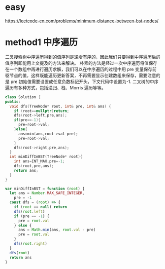 # easy

https://leetcode-cn.com/problems/minimum-distance-between-bst-nodes/

# method1 中序遍历

二叉搜索树中序遍历得到的值序列是递增有序的，因此我们只要得到中序遍历后的值序列即能用上文提及的方法来解决。
朴素的方法是经过一次中序遍历将值保存在一个数组中再进行遍历求解，我们可以在中序遍历的过程中用 pre 变量保存前驱节点的值，这样既能遍历更新答案，不再需要显示创建数组来保存，需要注意的是 pre 初始值需要设置成任意负数标记开头，下文代码中设置为-1.
二叉树的中序遍历有多种方式，包括递归、栈、Morris 遍历等等。

```cpp
class Solution {
public:
  void dfs(TreeNode* root, int& pre, int& ans) {
    if (root==nullptr)return;
    dfs(root->left,pre,ans);
    if(pre==-1){
      pre=root->val;
    }else{
      ans=min(ans,root->val-pre);
      pre=root->val;
    }
    dfs(root->right,pre,ans);
  }
  int minDiffInBST(TreeNode* root){
    int ans=INT_MAX,pre=-1;
    dfs(root,pre,ans);
    return ans;
  }
}
```

```js
var minDiffInBST = function (root) {
  let ans = Number.MAX_SAFE_INTEGER,
    pre = -1
  const dfs = (root) => {
    if (root == null) return
    dfs(root.left)
    if (pre == -1) {
      pre = root.val
    } else {
      ans = Math.min(ans, root.val - pre)
      pre = root.val
    }
    dfs(root.right)
  }
  dfs(root)
  return ans
}
```
